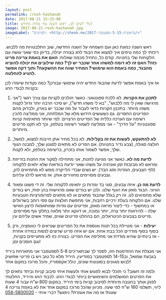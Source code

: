 ```yaml
---
layout: post
permalink: /rosh-hashanah
date: 2017-08-21 15:33:00
title: בלי לשים לב, ראש השנה עוד פחות מחודש!
image: 2017-08-21-rosh-hashanah.jpg
imageLabel: "לפרטים: <http://sheek.me/בראשית-5-15-ספטמבר-2017/>"
---
```


ראש השנה כמעת כאן ועם השמחה על השנה החדשה, שוב התלבטויות מה ללבוש.
ריכזתי לך כמה טיפים איך למצוא את הבגד לחג בצורה יעילה, בדיוק כפי שאני עושה עם הלקוחות שלי בחנויות.
קודם כל, נתחיל מכמה שאלות:
**האם את באמת צריכה פריט כזה? האם זה לא דומה למשהו אחר שכבר יש לך? כמה שילובים את יכולה להוציא מהבגד, כמה באמת הוא שימושי? המחיר שווה את ההשקעה? ותוך דקה אפשר להגיע להחלטה.**

אז איך באמת אפשר לדעת שהבגד החדש יהיה שימושי עבורכן?
כמה נקודות שיעזרו לכן בקניות לבגדי החג:

1. **לתכנן את הקניות.** לא ללכת ספונטאני. כאשר הולכים לקניות עם צורך רגשי ("אני מרגישה שאין לי מה ללבוש", "בא לי משהו חדש"), יש סיכוי הרבה יותר גדול לקנות משהו מיותר. בתכנון הקניות כדאי לעבור על מה שכבר יש בארון, ולבדוק מהם הפריטים החסרים. גם כשעושים חידוש מלא של המלתחה, אני ממליצה להכין רשימה עם הערכה כללית של הפריטים הרצויים.
למי שיותר מתאימות קניות ספונטניות "על הדרך" - אני ממליצה לשמור רשימה בטלפון, וכך לא תקנו פריטים מיותרים.

2. **לא להתעקש, לעשות את זה בקלילות.** לא בכל מחיר אתן חייבות למצוא, למשל, חולצה סגולה, (צבע נדיר בחנויות). אם הפריט לא מתאים לסגנון שלך, למבנה הגוף שלך, אפשר לשמור אותו בזכרון, ברשימה בטלפון, ולא לקנות.

3. **לדעת מה לא.** כאשר אני מגיעה לחנות, אני מתחילה לסקור את החנות בזריזות ומראש לא מבזבזת זמן ואנרגיה על משהו שאני יודעת בוודאות שלא יתאים ללקוחה (לפי הצבעים, הגזרות וסוג הבד). יש נשים שבדי הלייקרה ממש לא מחמיאים להן, וצבעים מסויימים מחווירים אותן. אז מראש לדלג עליהם.

4. **לדעת מה כן.** איזה צבעים, סוגי בד וגזרות כן יתאימו ללקוחה שלי. זה די פשוט ומאוד הגיוני. הבגד מאזן את הגוף שלנו. ולכן יש בגדים שאנו מרגישות בהן יפות, ויש בגדים שלא מחמיאים לנו. זה רק בגלל שהבגד מתאים או לא מתאים לפרופורציות הטבעיות שלנו.
אם הלקוחה בעלת ירכיים רחבות, אני מחפשת חולצות עם פסי רוחב בשרוולים או במחשוף - כדי ליצור מראה מאוזן, ופריטים עם גזרות שמותאמות לרצון האישי שלה - להיראות יותר צרה, יותר נמוכה, או דווקא יותר מלאה בחלקי גוף מסויימים.
פריטים בצבעים הניטראלים, הם בהחלט פריטים שווים, שמיד אשים עליהם עין.

5. **יעילות** - אני מטיילת בכל חנות ואוספת את כל הפריטים שנראים לי כאופציה, ורק בסוף בסוף מודדים הכל בבת אחת.  אם יש איזה פריט שרוצים לנסות במידה אחרת - אז בינתיים שהיא מודדת אני מחליפה את הפריט.
בצורה כזו לא מתעייפים בקניות, וגם חוסכים זמן!

אני מנצלת את ההזדמנות הזו, לספר לך שבתאריכים 5-8 לספטמבר אני מתארחת ביריד שיקme בגבעת שמואל, וב14-15 לספטמבר במודיעין. היריד מלא כל טוב ויש בו פריטי לבוש מגוונים בסגנונות שונים, כולל אקססוריז, והכל מרוכז במקום אחד!

ולמה זה חשוב? כי תוכלי לבוא לפגוש אותי ולעשות איתי סיבוב קניות וביחד נתאים לך את הפרטים המושלמים והשימושיים ביותר לבגדי החג. 
לכבוד החג והיריד, החלטתי לפנק אותך בהטבה מיוחדת לסיבוב קניות בימי היריד. 
במקום 800 ש"ח עבור 4 שעות ליווי,  תשלמי 160 ש"ח לפי שעה. מכיוון שהכל מרוכז במקום אחד את לא באמת צריכה 4 שעות!
אז מה את אומרת? ניפגש?
דברי איתי - [058-5800020](tel://0585800020)
